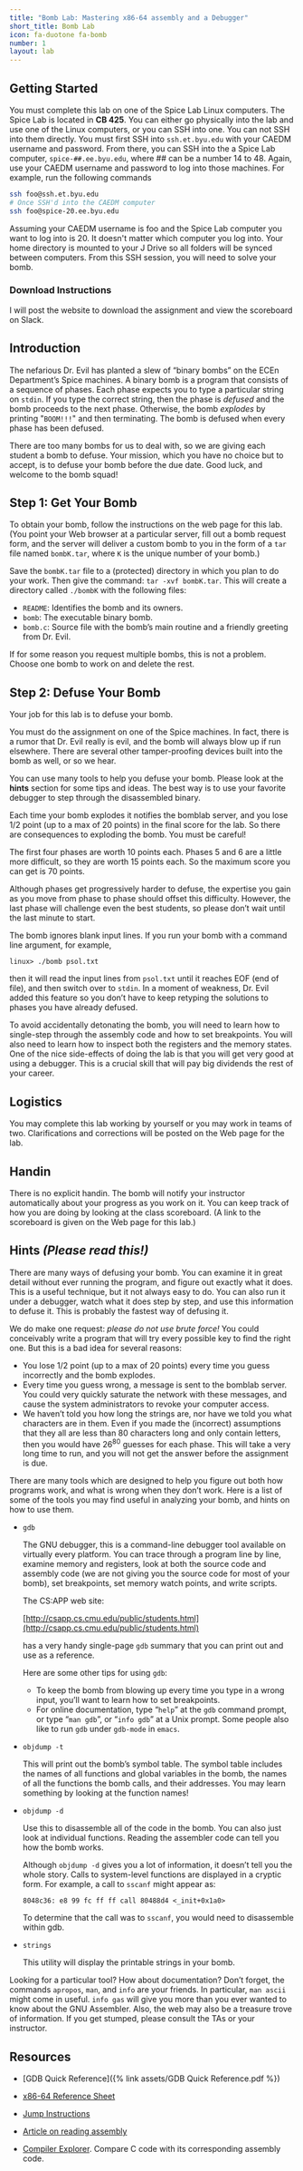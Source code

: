 ```yaml
---
title: "Bomb Lab: Mastering x86-64 assembly and a Debugger"
short_title: Bomb Lab
icon: fa-duotone fa-bomb
number: 1
layout: lab
---
```


## Getting Started

You must complete this lab on one of the Spice Lab Linux computers. The Spice Lab is located in **CB 425**. You can either go physically into the lab and use one of the Linux computers, or you can SSH into one. You can not SSH into them directly. You must first SSH into `ssh.et.byu.edu` with your CAEDM username and password. From there, you can SSH into the a Spice Lab computer, `spice-##.ee.byu.edu`, where ## can be a number 14 to 48. Again, use your CAEDM username and password to log into those machines. For example, run the following commands

```bash
ssh foo@ssh.et.byu.edu
# Once SSH'd into the CAEDM computer
ssh foo@spice-20.ee.byu.edu
```

Assuming your CAEDM username is foo and the Spice Lab computer you want to log into is 20. It doesn't matter which computer you log into. Your home directory is mounted to your J Drive so all folders will be synced between computers. From this SSH session, you will need to solve your bomb.


### Download Instructions

I will post the website to download the assignment and view the scoreboard on Slack.


## Introduction
The nefarious Dr. Evil has planted a slew of “binary bombs” on the ECEn Department’s Spice machines. A binary bomb is a program that consists of a sequence of phases. Each phase expects you to type a particular string on `stdin`. If you type the correct string, then the phase is *defused* and the bomb proceeds to the next phase. Otherwise, the bomb *explodes* by printing "`BOOM!!!`" and then terminating. The bomb is defused when every phase has been defused.

There are too many bombs for us to deal with, so we are giving each student a bomb to defuse. Your mission, which you have no choice but to accept, is to defuse your bomb before the due date. Good luck, and welcome to the bomb squad!

## Step 1: Get Your Bomb
To obtain your bomb, follow the instructions on the web page for this lab. (You point your Web browser at a particular server, fill out a bomb request form, and the server will deliver a custom bomb to you in the form of a `tar` file named `bombK.tar`, where `K` is the unique number of your bomb.)

Save the `bombK.tar` file to a (protected) directory in which you plan to do your work. Then give the
command: `tar -xvf bombK.tar`. This will create a directory called `./bombK` with the following files:
- `README`: Identifies the bomb and its owners.
- `bomb`: The executable binary bomb.
- `bomb.c`: Source file with the bomb’s main routine and a friendly greeting from Dr. Evil.

If for some reason you request multiple bombs, this is not a problem. Choose one bomb to work on and delete the rest.

## Step 2: Defuse Your Bomb
Your job for this lab is to defuse your bomb.

You must do the assignment on one of the Spice machines. In fact, there is a rumor that Dr. Evil really is evil, and the bomb will always blow up if run elsewhere. There are several other tamper-proofing devices built into the bomb as well, or so we hear.

You can use many tools to help you defuse your bomb. Please look at the **hints** section for some tips and ideas. The best way is to use your favorite debugger to step through the disassembled binary.

Each time your bomb explodes it notifies the bomblab server, and you lose 1/2 point (up to a max of 20 points) in the final score for the lab. So there are consequences to exploding the bomb. You must be careful!

The first four phases are worth 10 points each. Phases 5 and 6 are a little more difficult, so they are worth 15 points each. So the maximum score you can get is 70 points.

Although phases get progressively harder to defuse, the expertise you gain as you move from phase to phase should offset this difficulty. However, the last phase will challenge even the best students, so please don’t wait until the last minute to start.

The bomb ignores blank input lines. If you run your bomb with a command line argument, for example,
```
linux> ./bomb psol.txt
```
then it will read the input lines from `psol.txt` until it reaches EOF (end of file), and then switch over
to `stdin`. In a moment of weakness, Dr. Evil added this feature so you don’t have to keep retyping the solutions to phases you have already defused.

To avoid accidentally detonating the bomb, you will need to learn how to single-step through the assembly code and how to set breakpoints. You will also need to learn how to inspect both the registers and the memory states. One of the nice side-effects of doing the lab is that you will get very good at using a
debugger. This is a crucial skill that will pay big dividends the rest of your career.

## Logistics
You may complete this lab working by yourself or you may work in teams of two. Clarifications and corrections will be posted on the Web page for the lab.

## Handin
There is no explicit handin. The bomb will notify your instructor automatically about your progress as you work on it. You can keep track of how you are doing by looking at the class scoreboard. (A link to the scoreboard is given on the Web page for this lab.)

## Hints *(Please read this!)*
There are many ways of defusing your bomb. You can examine it in great detail without ever running the program, and figure out exactly what it does. This is a useful technique, but it not always easy to do. You can also run it under a debugger, watch what it does step by step, and use this information to defuse it. This is probably the fastest way of defusing it.

We do make one request: *please do not use brute force!* You could conceivably write a program that will try every possible key to find the right one. But this is a bad idea for several reasons:
- You lose 1/2 point (up to a max of 20 points) every time you guess incorrectly and the bomb explodes.
- Every time you guess wrong, a message is sent to the bomblab server. You could very quickly saturate the network with these messages, and cause the system administrators to revoke your computer access.
- We haven’t told you how long the strings are, nor have we told you what characters are in them. Even if you made the (incorrect) assumptions that they all are less than 80 characters long and only contain letters, then you would have 26<sup>80</sup> guesses for each phase. This will take a very long time to run, and you will not get the answer before the assignment is due.

There are many tools which are designed to help you figure out both how programs work, and what is wrong when they don’t work. Here is a list of some of the tools you may find useful in analyzing your bomb, and hints on how to use them.

- `gdb`

    The GNU debugger, this is a command-line debugger tool available on virtually every platform. You can trace through a program line by line, examine memory and registers, look at both the source code and assembly code (we are not giving you the source code for most of your bomb), set breakpoints, set memory watch points, and write scripts.
    
    The CS:APP web site:

    [http://csapp.cs.cmu.edu/public/students.html](http://csapp.cs.cmu.edu/public/students.html)

    has a very handy single-page `gdb` summary that you can print out and use as a reference.

    Here are some other tips for using `gdb`:
    - To keep the bomb from blowing up every time you type in a wrong input, you’ll want to learn how to set breakpoints.
    - For online documentation, type “`help`” at the `gdb` command prompt, or type “`man gdb`”, or “`info gdb`” at a Unix prompt. Some people also like to run `gdb` under `gdb-mode` in `emacs`.
- `objdump -t`

    This will print out the bomb’s symbol table. The symbol table includes the names of all functions and global variables in the bomb, the names of all the functions the bomb calls, and their addresses. You may learn something by looking at the function names!
- `objdump -d`

    Use this to disassemble all of the code in the bomb. You can also just look at individual functions. Reading the assembler code can tell you how the bomb works.
    
    Although `objdump -d` gives you a lot of information, it doesn’t tell you the whole story. Calls to system-level functions are displayed in a cryptic form. For example, a call to `sscanf` might appear as:
    ```
    8048c36: e8 99 fc ff ff call 80488d4 <_init+0x1a0>
    ```
    To determine that the call was to `sscanf`, you would need to disassemble within gdb.
- `strings`

    This utility will display the printable strings in your bomb.

Looking for a particular tool? How about documentation? Don’t forget, the commands `apropos`, `man`, and `info` are your friends. In particular, `man ascii` might come in useful. `info gas` will give you more than you ever wanted to know about the GNU Assembler. Also, the web may also be a treasure trove of information. If you get stumped, please consult the TAs or your instructor.

## Resources

- [GDB Quick Reference]({% link assets/GDB Quick Reference.pdf %})

- [x86-64 Reference Sheet](https://web.stanford.edu/class/cs107/resources/x86-64-reference.pdf)

- [Jump Instructions](https://stackoverflow.com/questions/9617877/assembly-jg-jnle-jl-jnge-after-cmp)

- [Article on reading assembly](https://www.timdbg.com/posts/fakers-guide-to-assembly/)

- [Compiler Explorer](https://godbolt.org). Compare C code with its corresponding assembly code.
